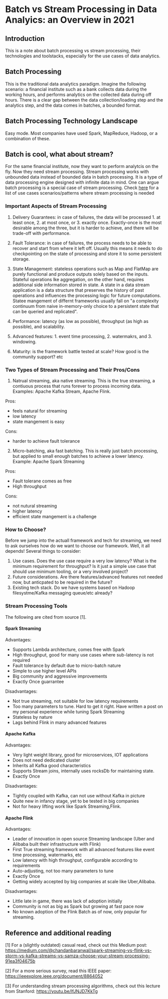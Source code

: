 # Batch vs Stream Processing in Data Analyics: an Overview in 2021

## Introduction

This is a note about batch processing vs stream processing, their technologies and toolstacks, especially for the use cases of data analytics.

## Batch Processing

This is the traditional data analytics paradigm. Imagine the following scenario: a financial institute such as a bank collects data during the working hours, and performs analytics on the collected data during off hours. There is a clear gap between the data collection/loading step and the analytics step, and the data comes in batches, a bounded format.

## Batch Processing Technology Landscape

Easy mode. Most companies have used Spark, MapReduce, Hadoop, or a combination of these.

## Batch is cool, what about stream?

For the same financial institute, now they want to perform analytcis on the fly. Now they need stream processing.
Stream processing works with unbounded data instead of bounded data in batch processing. It is a type of data processing engine designed with infinite data in mind. One can argue batch processing is a special case of stream processing. Check [here](https://iwringer.wordpress.com/2015/08/03/patterns-for-streaming-realtime-analytics/) for a list of use cases scenarios/patterns where stream processing is needed

### Important Aspects of Stream Processing

1. Delivery Guarantees: in case of failures, the data will be processed 1. at least once, 2. at most once, or 3. exactly once. Exactly-once is the most desirable among the three, but it is harder to achieve, and there will be trade-off with performance.

2. Fault Tolerance: in case of failures, the process needs to be able to recover and start from where it left off. Usually this means it needs to do checkpointing on the state of processing and store it to some persistent storage.

3. State Management: stateless operations such as Map and FlatMap are purely functional and produce outputs solely based on the inputs. Stateful operations lke aggregation, on the other hand, requires additional side information stored in state.  A state in a data stream application is a data structure that preserves the history of past operations and influences the processing logic for future computations. Statee mangement of differnt frameworks usually fall on "a complexity continuum from
naive in-memory-only choice to a persistent state that can be queried and replicated".

4. Performance: latency (as low as possible), throughput (as high as possible), and scalability.

5. Advanced features: 1. event time processing, 2. watermakrs, and 3. windowing.

6. Maturity: is the framework battle tested at scale? How good is the community support? etc

### Two Types of Stream Processing and Their Pros/Cons

1. Natrual streaming, aka native streaming. This is the true streaming, a contiuous process that runs forever to process incoming data. Examples: Apache Kafka Stream, Apache Flink.

Pros:

* feels natural for streaming
* low latency
* state mangement is easy

Cons:

* harder to achieve fault tolerance

2. Micro-batching, aka fast batching. This is really just batch processing, but applied to small enough batches to achieve a lower latency. Example: Apache Spark Streaming

Pros:

* Fault tolerane comes as free
* High throughput

Cons:

* not nutural streaming
* higher latency
* efficient state mangement is a challenge

### How to Choose?

Before we jump into the actuall framework and tech for streaming, we need to ask ourselves how do we want to choose our framework. Well, it all depends! Several things to consider:

1. Use cases. Does the use case require a very low latency? What is the minimum requirement for throughput? Is it just a simple use case that should use minimum tooling, or a very involved project?
2. Future considerations. Are there features/advanced features not needed now, but anticpated to be required in the future?
3. Existing tech stack. Do we have systems based on Hadoop filesystme/Kafka messaging queue/etc already?

### Stream Processing Tools

The following are cited from source [1].

#### Spark Streaming

Advantages:

* Supports Lambda architecture, comes free with Spark
* High throughput, good for many use cases where sub-latency is not required
* Fault tolerance by default due to micro-batch nature
* Simple to use higher level APIs
* Big community and aggressive improvements
* Exactly Once guarrantee

Disadvantages:

* Not true streaming, not suitable for low latency requirements
* Too many parameters to tune. Hard to get it right. Have written a post on my personal experience while tuning Spark Streaming
* Stateless by nature
* Lags behind Flink in many advanced features

#### Apache Kafka

Advantages:

* Very light weight library, good for microservices, IOT applications
* Does not need dedicated cluster
* Inherits all Kafka good characteristics
* Supports Stream joins, internally uses rocksDb for maintaining state.
* Exactly Once

Disadvantages:

* Tightly coupled with Kafka, can not use without Kafka in picture
* Quite new in infancy stage, yet to be tested in big companies
* Not for heavy lifting work like Spark Streaming,Flink.

#### Apache Flink

Advantages:

* Leader of innovation in open source Streaming landscape (Uber and Alibaba built their infrastructure with Flink)
* First True streaming framework with all advanced features like event time processing, watermarks, etc
* Low latency with high throughput, configurable according to requirements
* Auto-adjusting, not too many parameters to tune
* Exactly Once
* Getting widely accepted by big companies at scale like Uber,Alibaba.

Disadvantages:

* Little late in game, there was lack of adoption initially
* Community is not as big as Spark but growing at fast pace now
* No known adoption of the Flink Batch as of now, only popular for streaming.

## Reference and additional reading

[1] For a (slightly outdated) casual read, check out this Medium post: https://medium.com/@chandanbaranwal/spark-streaming-vs-flink-vs-storm-vs-kafka-streams-vs-samza-choose-your-stream-processing-91ea3f04675b

[2] For a more serious survey, read this IEEE paper: https://ieeexplore.ieee.org/document/8864052

[3] For understanding stream processing algorithms, check out this lecture from Stanford: https://youtu.be/lfJNJD7KkTg